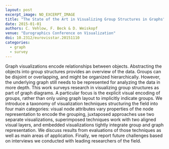 ```yaml
---
layout: post
excerpt_image: NO_EXCERPT_IMAGE
title: "The State of the Art in Visualizing Group Structures in Graphs"
date: 2015-01-01
authors: C. Vehlow, F. Beck & D. Weiskopf
venue: "Eurographics Conference on Visualization"
doi: 10.2312/eurovisstar.20151110
categories:
  - graph
  - survey
---
```

Graph visualizations encode relationships between objects. Abstracting the objects into group structures provides an overview of the data. Groups can be disjoint or overlapping, and might be organized hierarchically. However, the underlying graph still needs to be represented for analyzing the data in more depth. This work surveys research in visualizing group structures as part of graph diagrams. A particular focus is the explicit visual encoding of groups, rather than only using graph layout to implicitly indicate groups. We introduce a taxonomy of visualization techniques structuring the field into four main categories: visual node attributes vary properties of the node representation to encode the grouping, juxtaposed approaches use two separate visualizations, superimposed techniques work with two aligned visual layers, and embedded visualizations tightly integrate group and graph representation. We discuss results from evaluations of those techniques as well as main areas of application. Finally, we report future challenges based on interviews we conducted with leading researchers of the field.
